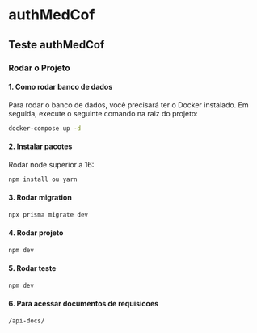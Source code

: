 # authMedCof

## Teste authMedCof

### Rodar o Projeto

#### 1. Como rodar banco de dados

Para rodar o banco de dados, você precisará ter o Docker instalado. Em seguida, execute o seguinte comando na raiz do projeto:

```bash
docker-compose up -d
````
#### 2. Instalar pacotes

Rodar node superior a 16:

```bash
npm install ou yarn
````

#### 3. Rodar migration


```bash
npx prisma migrate dev
````

#### 4. Rodar projeto


```bash
npm dev
````

#### 5. Rodar teste


```bash
npm dev
````

#### 6. Para acessar documentos de requisicoes


```bash
/api-docs/
````



